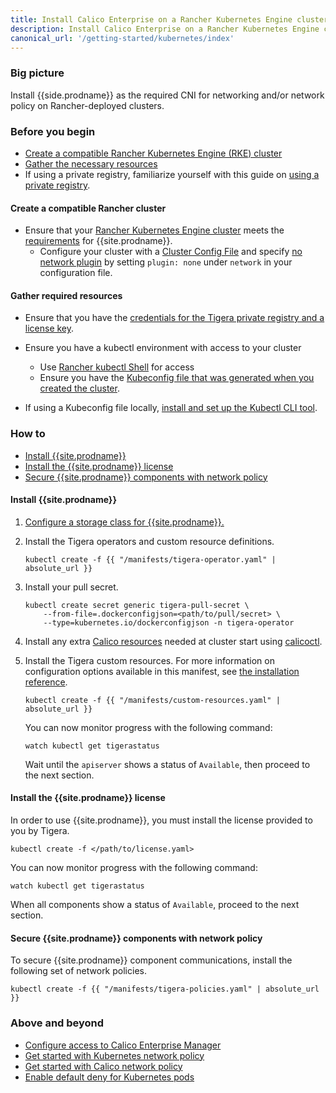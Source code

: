 ```yaml
---
title: Install Calico Enterprise on a Rancher Kubernetes Engine cluster
description: Install Calico Enterprise on a Rancher Kubernetes Engine cluster.
canonical_url: '/getting-started/kubernetes/index'
---
```


### Big picture

Install {{side.prodname}} as the required CNI for networking and/or network policy on Rancher-deployed clusters.

### Before you begin

- [Create a compatible Rancher Kubernetes Engine (RKE) cluster](#create-a-compatible-rancher-cluster)
- [Gather the necessary resources](#gather-required-resources)
- If using a private registry, familiarize yourself with this guide on [using a private registry]({{site.baseurl}}/getting-started/private-registry).

#### Create a compatible Rancher cluster

- Ensure that your [Rancher Kubernetes Engine cluster](https://rancher.com/docs/rke/latest/en/)
  meets the [requirements](../requirements) for {{site.prodname}}.
  - Configure your cluster with a [Cluster Config File](https://rancher.com/docs/rancher/v2.x/en/cluster-provisioning/rke-clusters/options/#cluster-config-file)
    and specify [no network plugin](https://rancher.com/docs/rke/latest/en/config-options/add-ons/network-plugins/) by setting
    `plugin: none` under `network` in your configuration file.

#### Gather required resources

- Ensure that you have the [credentials for the Tigera private registry and a license key](../../../getting-started/calico-enterprise).

- Ensure you have a kubectl environment with access to your cluster
  - Use [Rancher kubectl Shell](https://rancher.com/docs/rancher/v2.x/en/cluster-admin/cluster-access/kubectl/) for access
  - Ensure you have the [Kubeconfig file that was generated when you created the cluster](https://rancher.com/docs/rke/latest/en/installation/#save-your-files).

- If using a Kubeconfig file locally, [install and set up the Kubectl CLI tool](https://kubernetes.io/docs/tasks/tools/install-kubectl/).

### How to

- [Install {{site.prodname}}](#install-calico-enterprise)
- [Install the {{site.prodname}} license](#install-the-calico-enterprise-license)
- [Secure {{site.prodname}} components with network policy](#secure-calico-enterprise-components-with-network-policy)


#### Install {{site.prodname}}

1. [Configure a storage class for {{site.prodname}}.]({{site.baseurl}}/getting-started/create-storage)

1. Install the Tigera operators and custom resource definitions.

   ```
   kubectl create -f {{ "/manifests/tigera-operator.yaml" | absolute_url }}
   ```

1. Install your pull secret.

   ```
   kubectl create secret generic tigera-pull-secret \
       --from-file=.dockerconfigjson=<path/to/pull/secret> \
       --type=kubernetes.io/dockerconfigjson -n tigera-operator
   ```

1. Install any extra [Calico resources]({{site.baseurl}}/reference/resources) needed at cluster start using [calicoctl]({{site.baseurl}}/reference/calicoctl/overview).

1. Install the Tigera custom resources. For more information on configuration options available in this manifest, see [the installation reference]({{site.baseurl}}/reference/installation/api).

   ```
   kubectl create -f {{ "/manifests/custom-resources.yaml" | absolute_url }}
   ```

   You can now monitor progress with the following command:

   ```
   watch kubectl get tigerastatus
   ```

   Wait until the `apiserver` shows a status of `Available`, then proceed to the next section.

#### Install the {{site.prodname}} license

In order to use {{site.prodname}}, you must install the license provided to you by Tigera.

```
kubectl create -f </path/to/license.yaml>
```

You can now monitor progress with the following command:

```
watch kubectl get tigerastatus
```

When all components show a status of `Available`, proceed to the next section.

#### Secure {{site.prodname}} components with network policy

To secure {{site.prodname}} component communications, install the following set of network policies.

```
kubectl create -f {{ "/manifests/tigera-policies.yaml" | absolute_url }}
```

### Above and beyond

- [Configure access to Calico Enterprise Manager]({{site.baseurl}}/getting-started/cnx/access-the-manager)
- [Get started with Kubernetes network policy]({{site.baseurl}}/security/kubernetes-network-policy)
- [Get started with Calico network policy]({{site.baseurl}}/security/calico-network-policy)
- [Enable default deny for Kubernetes pods]({{site.baseurl}}/security/kubernetes-default-deny)
